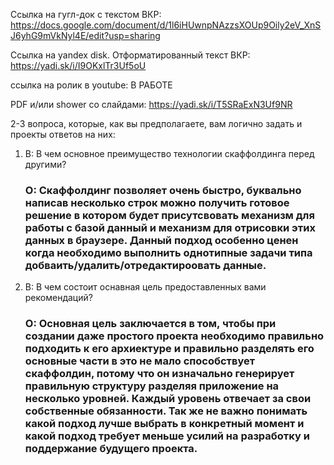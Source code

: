 
Cсылка на гугл-док c текстом ВКР: https://docs.google.com/document/d/1l6iHUwnpNAzzsXOUp9Oily2eV_XnSJ6yhG9mVkNyl4E/edit?usp=sharing

Cсылка на yandex disk. Отформатированный текст ВКР: https://yadi.sk/i/I9OKxlTr3Uf5oU

ccылка на ролик в youtube: В РАБОТЕ

PDF и/или shower со слайдами: https://yadi.sk/i/T5SRaExN3Uf9NR

2-3 вопроса, которые, как вы предполагаете, вам логично задать и проекты ответов на них:

1) В: В чем основное преимущество технологии скаффолдинга перед другими?
   ### О: Скаффолдинг позволяет очень быстро, буквально написав несколько строк можно получить готовое решение в котором будет присутсвовать механизм для работы с базой данный и механизм для отрисовки этих данных в браузере. Данный подход особенно ценен когда необходимо выполнить однотипные задачи типа добваить/удалить/отредактироовать данные.
   
2) В: В чем состоит оснавная цель предоставленных вами рекомендаций?
   ### О: Основная цель заключается в том, чтобы при создании даже простого проекта необходимо правильно подходить к его архиектуре и правильно разделять его основные части в это не мало способствует скаффолдин, потому что он изначально генерирует правильную структуру разделяя приложение на несколько уровней. Каждый уровень отвечает за свои собственные обязанности. Так же не важно понимать какой подход лучше выбрать в конкретный момент и какой подход требует меньше усилий на разработку и поддержание будущего проекта. 
